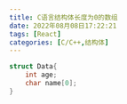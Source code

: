 ```yaml
---
title: C语言结构体长度为0的数组
date: 2022年08月08日17:22:21
tags: [React]
categories: [C/C++,结构体]
---
```


```C
struct Data{
    int age;
    char name[0];
}
```